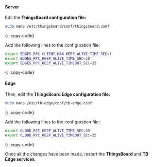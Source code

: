 #### Server

Edit the **ThingsBoard configuration file:**
```bash
sudo nano /etc/thingsboard/conf/thingsboard.conf
```
{: .copy-code}

Add the following lines to the configuration file:
```bash
export EDGES_RPC_CLIENT_MAX_KEEP_ALIVE_TIME_SEC=1
export EDGES_RPC_KEEP_ALIVE_TIME_SEC=30
export EDGES_RPC_KEEP_ALIVE_TIMEOUT_SEC=25
```
{: .copy-code}

#### Edge

Then, edit the **ThingsBoard Edge configuration file:**
```bash
sudo nano /etc/tb-edge/conf/tb-edge.conf
```
{: .copy-code}

Add the following lines to the configuration file:
```bash
export CLOUD_RPC_KEEP_ALIVE_TIME_SEC=30
export CLOUD_RPC_KEEP_ALIVE_TIMEOUT_SEC=25
```
{: .copy-code}

Once all the changes have been made, restart the **ThingsBoard** and **TB Edge services**.